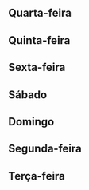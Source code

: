 ## Quarta-feira

## Quinta-feira

## Sexta-feira

## Sábado

## Domingo

## Segunda-feira

## Terça-feira
